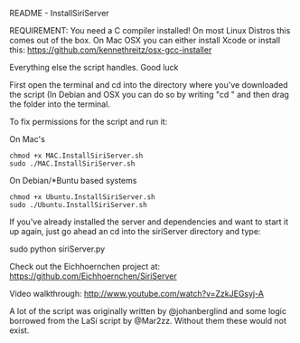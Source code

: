 README - InstallSiriServer

REQUIREMENT: You need a C compiler installed! On most Linux Distros this comes out of the box.
On Mac OSX you can either install Xcode or install this:
https://github.com/kennethreitz/osx-gcc-installer

Everything else the script handles. Good luck

First open the terminal and cd into the directory where you've downloaded
the script (In Debian and OSX you can do so by writing "cd " and then
drag the folder into the terminal.

To fix permissions for the script and run it:

On Mac's

    chmod +x MAC.InstallSiriServer.sh
    sudo ./MAC.InstallSiriServer.sh

On Debian/*Buntu based systems

    chmod +x Ubuntu.InstallSiriServer.sh
    sudo ./Ubuntu.InstallSiriServer.sh

If you've already installed the server and dependencies and want to start it up
again, just go ahead an cd into the siriServer directory and type:

sudo python siriServer.py

Check out the Eichhoernchen project at:
https://github.com/Eichhoernchen/SiriServer
 
Video walkthrough:
http://www.youtube.com/watch?v=ZzkJEGsyj-A

A lot of the script was originally written by @johanberglind and some logic borrowed from the LaSi script by @Mar2zz. Without them these would not exist.
